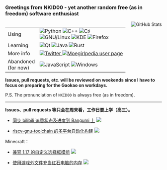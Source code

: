 ### Greetings from NKID00 - yet another random free (as in freedom) software enthusiast

<img align="right" src="https://github-readme-stats.vercel.app/api?username=NKID00&show_icons=true&title_color=f09199&icon_color=777" alt="GitHub Stats" />

<table>
  <tr>
    <td>Using</td>
    <td><img src="https://img.shields.io/badge/-Python-f09199?style=flat-square&logo=python&logoColor=ffffff" alt="Python" /> <img src="https://img.shields.io/badge/-C%2B%2B-f09199?style=flat-square&logo=C%2B%2B&logoColor=ffffff" alt="C++" /> <img src="https://img.shields.io/badge/-C♯-f09199?style=flat-square&logo=C%20Sharp&logoColor=ffffff" alt="C♯" /><br /><img src="https://img.shields.io/badge/-GNU%2FLinux-f09199?style=flat-square&logo=Linux&logoColor=ffffff" alt="GNU/Linux" /> <img src="https://img.shields.io/badge/-KDE-f09199?style=flat-square&logo=KDE&logoColor=ffffff" alt="KDE" /> <img src="https://img.shields.io/badge/-Firefox-f09199?style=flat-square&logo=Firefox&logoColor=ffffff" alt="Firefox" /></td>
  </tr>
  <tr>
    <td>Learning</td>
    <td><img src="https://img.shields.io/badge/-Qt-f09199?style=flat-square&logo=Qt&logoColor=ffffff" alt="Qt" /> <img src="https://img.shields.io/badge/-Java-f09199?style=flat-square&logo=Java&logoColor=ffffff" alt="Java" /> <img src="https://img.shields.io/badge/-Rust-f09199?style=flat-square&logo=Rust&logoColor=ffffff" alt="Rust" /></td>
  </tr>
  <tr>
    <td>More info</td>
    <td><a href="https://twitter.com/NKID00"><img src="https://img.shields.io/badge/-Twitter-f09199?style=flat-square&logo=Twitter&logoColor=ffffff" alt="Twitter" /> <a href="https://zh.moegirl.org.cn/User:NKID00"><img src="https://img.shields.io/badge/-萌娘百科用户页-f09199?style=flat-square" alt="Moegirlpedia user page" /></a></td>
  </tr>
  <tr>
    <td>Abandoned<br />(for now)</td>
    <td><img src="https://img.shields.io/badge/-JavaScript-aaaaaa?style=flat-square&logo=JavaScript&logoColor=ffffff" alt="JavaScript" /> <img src="https://img.shields.io/badge/-Windows-aaaaaa?style=flat-square&logo=Windows&logoColor=ffffff" alt="Windows" /></td>
  </tr>
</table>

**Issues, pull requests, etc. will be reviewed on weekends since I have to focus on preparing for the Gaokao on workdays.**

P.S. The pronunciation of `NKID00` is always free (as in freedom).

---

**Issues、pull requests 等只会在周末看，工作日要上学（高三）。**

- [同步 bilibili 追番状态及进度到 Bangumi 上](https://github.com/wopub/Bilibili2Bangumi) ![](https://img.shields.io/github/stars/wopub/Bilibili2Bangumi?style=flat-square&label=★&color=f09199&labelColor=f09199)

- [riscv-gnu-toolchain 的多平台自动化构建](https://github.com/NKID00/riscv-gnu-toolchain-builds) ![](https://img.shields.io/github/stars/NKID00/riscv-gnu-toolchain-builds?style=flat-square&label=★&color=f09199&labelColor=f09199)

<!---
- [预测 BTC（实际并不能预测到](https://github.com/NKID00/FutureCrypto) ![](https://img.shields.io/github/stars/NKID00/FutureCrypto?style=flat-square&label=★&color=f09199&labelColor=f09199)

- [又一个普通的 KSP 模组制作教程](https://github.com/NKID00/GuideToKSPModMaking) ![](https://img.shields.io/github/stars/NKID00/GuideToKSPModMaking?style=flat-square&label=★&color=f09199&labelColor=f09199)
--->

Minecraft：

- [兼容 1.17 的自定义选择框模组](https://github.com/NKID00/CustomSelectionBox-New) ![](https://img.shields.io/github/stars/NKID00/CustomSelectionBox-New?style=flat-square&label=★&color=f09199&labelColor=f09199)

- [使用游戏外文件充当红石电脑的内存](https://github.com/NKID00/redstone-computer-utilities) ![](https://img.shields.io/github/stars/NKID00/redstone-computer-utilities?style=flat-square&label=★&color=f09199&labelColor=f09199)

<!---
整活：

- [「萌娘百科上黑发蓝瞳双马尾有呆毛又是黑客的人物一共有哪些？」](https://github.com/NKID00/moegirlpedia-category-search) ![](https://img.shields.io/github/stars/NKID00/moegirlpedia-category-search?style=flat-square&label=★&color=f09199&labelColor=f09199)

- [「Bangumi 所有动画平均分是多少？」](https://github.com/NKID00/BangumiAnimeDataset) ![](https://img.shields.io/github/stars/NKID00/BangumiAnimeDataset?style=flat-square&label=★&color=f09199&labelColor=f09199)

- [C# 写的模拟恶意软件玩具（一看就不靠谱](https://github.com/NKID00/toys) ![](https://img.shields.io/github/stars/NKID00/toys?style=flat-square&label=★&color=f09199&labelColor=f09199)

- [「草这个网络世界我真的太恨缩写了」->「www zg web世界wzd太恨sx了」](https://github.com/NKID00/jbhhsh) ![](https://img.shields.io/github/stars/NKID00/jbhhsh?style=flat-square&label=★&color=f09199&labelColor=f09199)

- [和朋友比算 24 点？把所有最佳解法都列出来看你怎么玩](https://github.com/NKID00/24Game) ![](https://img.shields.io/github/stars/NKID00/24Game?style=flat-square&label=★&color=f09199&labelColor=f09199)
--->
